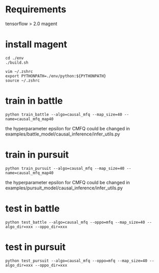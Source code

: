 # Requirements
tensorflow > 2.0
magent

# install magent
```shell
cd ./env
./build.sh

vim ~/.zshrc
export PYTHONPATH=./env/python:${PYTHONPATH}
source ~/.zshrc
```

# train in battle
```shell
python train_battle --algo=causal_mfq --map_size=40 --name=causal_mfq_map40
```

the hyperparameter epsilon for CMFQ could be changed in examples/battle_model/causal_inference/infer_utils.py

# train in pursuit
```shell
python train_pursuit --algo=causal_mfq --map_size=40 --name=causal_mfq_map40
```

the hyperparameter epsilon for CMFQ could be changed in examples/pursuit_model/causal_inference/infer_utils.py

# test in battle
```shell
python test_battle --algo=causal_mfq --oppo=mfq --map_size=40 --algo_dir=xxx --oppo_dir=xxx
```

# test in pursuit
```shell
python test_pursuit --algo=causal_mfq --oppo=mfq --map_size=40 --algo_dir=xxx --oppo_dir=xxx
```


